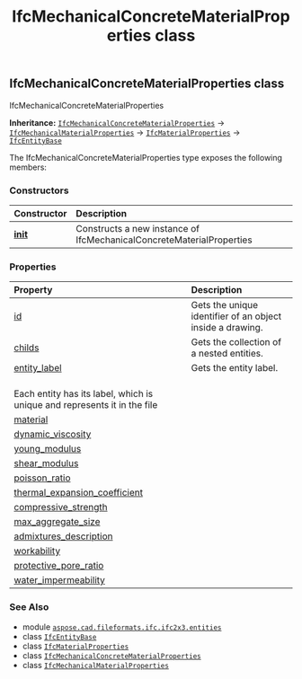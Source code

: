 ﻿---
title: IfcMechanicalConcreteMaterialProperties class
second_title: Aspose.CAD for Python via .NET API References
description: 
type: docs
weight: 3150
url: /python-net/aspose.cad.fileformats.ifc.ifc2x3.entities/ifcmechanicalconcretematerialproperties/
is_root: false
---

## IfcMechanicalConcreteMaterialProperties class

IfcMechanicalConcreteMaterialProperties



**Inheritance:** [`IfcMechanicalConcreteMaterialProperties`](/cad/python-net/aspose.cad.fileformats.ifc.ifc2x3.entities/ifcmechanicalconcretematerialproperties) → 
[`IfcMechanicalMaterialProperties`](/cad/python-net/aspose.cad.fileformats.ifc.ifc2x3.entities/ifcmechanicalmaterialproperties) → 
[`IfcMaterialProperties`](/cad/python-net/aspose.cad.fileformats.ifc.ifc2x3.entities/ifcmaterialproperties) → 
[`IfcEntityBase`](/cad/python-net/aspose.cad.fileformats.ifc/ifcentitybase)



The IfcMechanicalConcreteMaterialProperties type exposes the following members:

### Constructors
| Constructor | Description |
| :- | :- |
| [__init__](/cad/python-net/aspose.cad.fileformats.ifc.ifc2x3.entities/ifcmechanicalconcretematerialproperties/__init__/#) | Constructs a new instance of IfcMechanicalConcreteMaterialProperties |


### Properties
| Property | Description |
| :- | :- |
| [id](/cad/python-net/aspose.cad.fileformats.ifc.ifc2x3.entities/ifcmechanicalconcretematerialproperties/id) | Gets the unique identifier of an object inside a drawing. |
| [childs](/cad/python-net/aspose.cad.fileformats.ifc.ifc2x3.entities/ifcmechanicalconcretematerialproperties/childs) | Gets the collection of a nested entities. |
| [entity_label](/cad/python-net/aspose.cad.fileformats.ifc.ifc2x3.entities/ifcmechanicalconcretematerialproperties/entity_label) | Gets the entity label.<br/>Each entity has its label, which is unique and represents it in the file |
| [material](/cad/python-net/aspose.cad.fileformats.ifc.ifc2x3.entities/ifcmechanicalconcretematerialproperties/material) |  |
| [dynamic_viscosity](/cad/python-net/aspose.cad.fileformats.ifc.ifc2x3.entities/ifcmechanicalconcretematerialproperties/dynamic_viscosity) |  |
| [young_modulus](/cad/python-net/aspose.cad.fileformats.ifc.ifc2x3.entities/ifcmechanicalconcretematerialproperties/young_modulus) |  |
| [shear_modulus](/cad/python-net/aspose.cad.fileformats.ifc.ifc2x3.entities/ifcmechanicalconcretematerialproperties/shear_modulus) |  |
| [poisson_ratio](/cad/python-net/aspose.cad.fileformats.ifc.ifc2x3.entities/ifcmechanicalconcretematerialproperties/poisson_ratio) |  |
| [thermal_expansion_coefficient](/cad/python-net/aspose.cad.fileformats.ifc.ifc2x3.entities/ifcmechanicalconcretematerialproperties/thermal_expansion_coefficient) |  |
| [compressive_strength](/cad/python-net/aspose.cad.fileformats.ifc.ifc2x3.entities/ifcmechanicalconcretematerialproperties/compressive_strength) |  |
| [max_aggregate_size](/cad/python-net/aspose.cad.fileformats.ifc.ifc2x3.entities/ifcmechanicalconcretematerialproperties/max_aggregate_size) |  |
| [admixtures_description](/cad/python-net/aspose.cad.fileformats.ifc.ifc2x3.entities/ifcmechanicalconcretematerialproperties/admixtures_description) |  |
| [workability](/cad/python-net/aspose.cad.fileformats.ifc.ifc2x3.entities/ifcmechanicalconcretematerialproperties/workability) |  |
| [protective_pore_ratio](/cad/python-net/aspose.cad.fileformats.ifc.ifc2x3.entities/ifcmechanicalconcretematerialproperties/protective_pore_ratio) |  |
| [water_impermeability](/cad/python-net/aspose.cad.fileformats.ifc.ifc2x3.entities/ifcmechanicalconcretematerialproperties/water_impermeability) |  |



### See Also
* module [`aspose.cad.fileformats.ifc.ifc2x3.entities`](..)
* class [`IfcEntityBase`](/cad/python-net/aspose.cad.fileformats.ifc/ifcentitybase)
* class [`IfcMaterialProperties`](/cad/python-net/aspose.cad.fileformats.ifc.ifc2x3.entities/ifcmaterialproperties)
* class [`IfcMechanicalConcreteMaterialProperties`](/cad/python-net/aspose.cad.fileformats.ifc.ifc2x3.entities/ifcmechanicalconcretematerialproperties)
* class [`IfcMechanicalMaterialProperties`](/cad/python-net/aspose.cad.fileformats.ifc.ifc2x3.entities/ifcmechanicalmaterialproperties)
